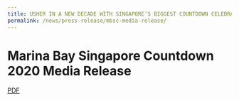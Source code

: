 ```yaml
---
title: USHER IN A NEW DECADE WITH SINGAPORE’S BIGGEST COUNTDOWN CELEBRATION AT MARINA BAY
permalink: /news/press-release/mbsc-media-release/
---
```


# **Marina Bay Singapore Countdown 2020 Media Release**
[PDF](/news/press-release/files/media-release-for-mbsc-updated.pdf)
